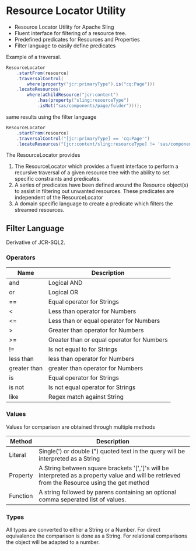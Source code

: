 # Resource Locator Utility

* Resource Locator Utility for Apache Sling 
* Fluent interface for filtering of a resource tree.
* Predefined predicates for Resources and Properties
* Filter language to easily define predicates

Example of a traversal.

```java
ResourceLocator
	.startFrom(resource)
	.traversalControl(
		where(property("jcr:primaryType").is("cq:Page")))
	.locateResources(
		where(aChildResource("jcr:content")
			.has(property("sling:resourceType")
			.isNot("sas/components/page/folder"))));
```

same results using the filter language

```java
ResourceLocator
    .startFrom(resource)
    .traversalControl("[jcr:primaryType] == 'cq:Page'")
    .locateResources("[jcr:content/sling:resourceType] != 'sas/components/page/folder'");
```


The ResourceLocator provides 

1. The ResourceLocator which provides a fluent interface to perform a recursive traversal of a given resource tree with the ability to set specific constraints and predicates.
2. A series of predicates have been defined around the Resource object(s) to assist in filtering out unwanted resources. These predicates are independent of the ResourceLocator
3. A domain specific language to create a predicate which filters the streamed resources.

## Filter Language
Derivative of JCR-SQL2.

### Operators

| Name         | Description                                |
| ---------    | --------------------------------           |
| and          | Logical AND                                |
| or           | Logical OR                                 |
| ==           | Equal operator for Strings                 |
| <            | Less than operator for Numbers             |
| <=           | Less than or equal operator for Numbers    |
| >            | Greater than operator for Numbers          |
| >=           | Greater than or equal operator for Numbers |
| !=           | Is not equal to for Strings                |
| less than    | less than operator for Numbers             |
| greater than | greater than operator for Numbers          |
| is           | Equal operator for Strings                 |
| is not       | Is not equal operator for Strings          |
| like         | Regex match against String                 |

### Values

Values for comparison are obtained through multiple methods

| Method       | Description                               |
| ----------   | ----------------------------------------  |
| Literal      | Single(') or double (") quoted text in the query will be interpreted as a String |
| Property     | A String between square brackets '[',']'s will be interpreted as a property value and will be retrieved from the Resource using the get method |
| Function     | A string followed by parens containing an optional comma seperated list of values. |

### Types
All types are converted to either a String or a Number. For direct equivalence the comparison is done as a String. For relational comparisons the object will be adapted to a number.



